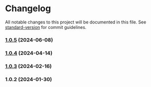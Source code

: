 # Changelog

All notable changes to this project will be documented in this file. See [standard-version](https://github.com/conventional-changelog/standard-version) for commit guidelines.

### [1.0.5](https://github.com/data7expressions/jexp/compare/v1.0.4...v1.0.5) (2024-06-08)

### [1.0.4](https://github.com/data7expressions/jexp/compare/v1.0.3...v1.0.4) (2024-04-14)

### [1.0.3](https://github.com/data7expressions/jexp/compare/v1.0.2...v1.0.3) (2024-02-16)

### 1.0.2 (2024-01-30)
